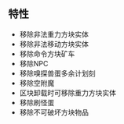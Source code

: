 ## 特性
- 移除非法重力方块实体
- 移除非法移动方块实体
- 移除命令方块矿车
- 移除NPC
- 移除嗅探兽蛋多余计划刻
- 移除空附魔
- 区块卸载时可移除重力方块实体
- 移除刷怪蛋
- 移除不可破坏方块物品
